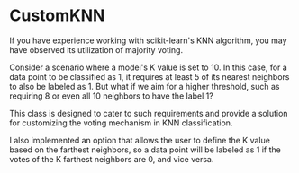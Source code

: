 # CustomKNN
If you have experience working with scikit-learn's KNN algorithm, you may have observed its utilization of majority voting.

Consider a scenario where a model's K value is set to 10. In this case, for a data point to be classified as 1, it requires at least 5 of its nearest neighbors to also be labeled as 1. But what if we aim for a higher threshold, such as requiring 8 or even all 10 neighbors to have the label 1?

This class is designed to cater to such requirements and provide a solution for customizing the voting mechanism in KNN classification.

I also implemented an option that allows the user to define the K value based on the farthest neighbors, so a data point will be labeled as 1 if the votes of the K farthest neighbors are 0, and vice versa.